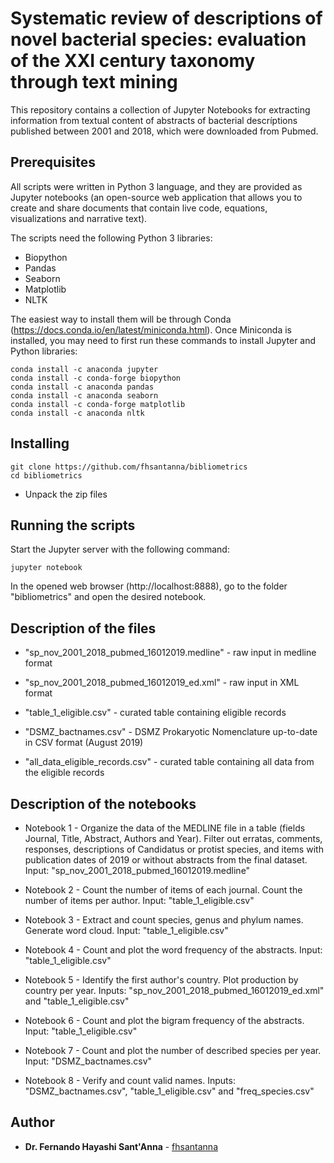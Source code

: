 # Systematic review of descriptions of novel bacterial species: evaluation of the XXI century taxonomy through text mining

This repository contains a collection of Jupyter Notebooks for extracting information from textual content of abstracts of bacterial descríptions published between 2001 and 2018, which were downloaded from Pubmed.

## Prerequisites

All scripts were written in Python 3 language, and they are provided as Jupyter notebooks (an open-source web application that allows you to create and share documents that contain live code, equations, visualizations and narrative text).

The scripts need the following Python 3 libraries:
- Biopython
- Pandas
- Seaborn
- Matplotlib
- NLTK

The easiest way to install them will be through Conda (https://docs.conda.io/en/latest/miniconda.html).
Once Miniconda is installed, you may need to first run these commands to install Jupyter and Python libraries:

```
conda install -c anaconda jupyter
conda install -c conda-forge biopython 
conda install -c anaconda pandas 
conda install -c anaconda seaborn 
conda install -c conda-forge matplotlib
conda install -c anaconda nltk
```

## Installing

```
git clone https://github.com/fhsantanna/bibliometrics
cd bibliometrics
```
* Unpack the zip files

## Running the scripts
Start the Jupyter server with the following command:
```
jupyter notebook
```
In the opened web browser (http://localhost:8888), go to the folder "bibliometrics" and open the desired notebook.


## Description of the files

* "sp_nov_2001_2018_pubmed_16012019.medline" - raw input in medline format

* "sp_nov_2001_2018_pubmed_16012019_ed.xml" - raw input in XML format

* "table_1_eligible.csv" - curated table containing eligible records

* "DSMZ_bactnames.csv" - DSMZ Prokaryotic Nomenclature up-to-date in CSV format (August 2019)

* "all_data_eligible_records.csv" - curated table containing all data from the eligible records


## Description of the notebooks

* Notebook 1 - Organize the data of the MEDLINE file in a table (fields Journal, Title, Abstract, Authors and Year). Filter out erratas, comments, responses, descriptions of Candidatus or protist species, and items with publication dates of 2019 or without abstracts from the final dataset. Input: "sp_nov_2001_2018_pubmed_16012019.medline"

* Notebook 2 - Count the number of items of each journal. Count the number of items per author. Input: "table_1_eligible.csv"

* Notebook 3 - Extract and count species, genus and phylum names. Generate word cloud. Input: "table_1_eligible.csv"

* Notebook 4 - Count and plot the word frequency of the abstracts. Input: "table_1_eligible.csv"

* Notebook 5 - Identify the first author's country. Plot production by country per year.  Inputs: "sp_nov_2001_2018_pubmed_16012019_ed.xml" and "table_1_eligible.csv"

* Notebook 6 - Count and plot the bigram frequency of the abstracts. Input: "table_1_eligible.csv"

* Notebook 7 - Count and plot the number of described species per year. Input: "DSMZ_bactnames.csv"

* Notebook 8 - Verify and count valid names. Inputs: "DSMZ_bactnames.csv", "table_1_eligible.csv" and "freq_species.csv"


## Author

* **Dr. Fernando Hayashi Sant'Anna** - [fhsantanna](https://github.com/fhsantanna)
